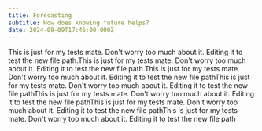 ```yaml
---
title: Forecasting
subtitle: How does knowing future helps?
date: 2024-09-09T17:46:00.000Z
---
```

This is just for my tests mate. Don't worry too much about it. Editing it to test the new file path.This is just for my tests mate. Don't worry too much about it. Editing it to test the new file path.This is just for my tests mate. Don't worry too much about it. Editing it to test the new file pathThis is just for my tests mate. Don't worry too much about it. Editing it to test the new file pathThis is just for my tests mate. Don't worry too much about it. Editing it to test the new file pathThis is just for my tests mate. Don't worry too much about it. Editing it to test the new file pathThis is just for my tests mate. Don't worry too much about it. Editing it to test the new file path
